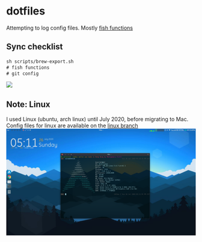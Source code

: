 # dotfiles

Attempting to log config files. Mostly [fish functions](fish/functions/)

## Sync checklist
```
sh scripts/brew-export.sh
# fish functions
# git config
```

![](images/Screenshot%202025-07-05%20at%204.52.11 AM.png)

## Note: Linux
I used Linux (ubuntu, arch linux) until July 2020, before migrating to Mac. Config files for linux are available on the [linux branch](https://github.com/kaustubhhiware/dotfiles/tree/linux)
![](images/Screenshot_2020-07-26_17-11-59.png)